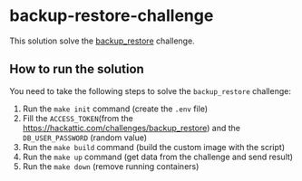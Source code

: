 # backup-restore-challenge

This solution solve the [backup_restore](https://hackattic.com/challenges/backup_restore) challenge.

## How to run the solution
You need to take the following steps to solve the `backup_restore` challenge:
1. Run the `make init` command (create the `.env` file)
2. Fill the `ACCESS_TOKEN`(from the https://hackattic.com/challenges/backup_restore) and the `DB_USER_PASSWORD` (random value)
3. Run the `make build` command (build the custom image with the script)
4. Run the `make up` command (get data from the challenge and send result)
5. Run the `make down` (remove running containers)
